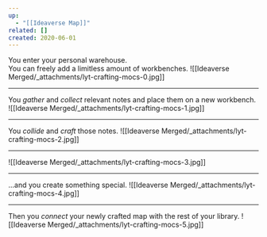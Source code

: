 ```yaml
---
up:
  - "[[Ideaverse Map]]"
related: []
created: 2020-06-01
---
```


You enter your personal warehouse.  
You can freely add a limitless amount of workbenches.
![[Ideaverse Merged/_attachments/lyt-crafting-mocs-0.jpg]]

---
You *gather* and *collect* relevant notes and place them on a new workbench.
![[Ideaverse Merged/_attachments/lyt-crafting-mocs-1.jpg]]

---
You *collide* and *craft* those notes.
![[Ideaverse Merged/_attachments/lyt-crafting-mocs-2.jpg]]

---
![[Ideaverse Merged/_attachments/lyt-crafting-mocs-3.jpg]]

---
...and you create something special.
![[Ideaverse Merged/_attachments/lyt-crafting-mocs-4.jpg]]

---
Then you *connect* your newly crafted map with the rest of your library.
![[Ideaverse Merged/_attachments/lyt-crafting-mocs-5.jpg]]